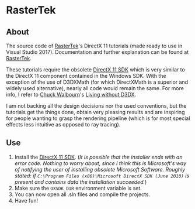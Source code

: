# RasterTek

## About

The source code of [RasterTek](http://www.rastertek.com/tutdx11.html)'s DirectX 11 tutorials (made ready to use in Visual Studio 2017). Documentation and further explanation can be found at [RasterTek](http://www.rastertek.com/tutdx11.html).

These tutorials require the obsolete [DirectX 11 SDK](https://www.microsoft.com/en-us/download/details.aspx?id=6812) which is very similar to the DirectX 11 component contained in the Windows SDK. With the exception of the use of D3DXMath (for which DirectXMath is a superior and widely used alternative), nearly all code would remain the same. For more info, I refer to [Chuck Walbourn](https://github.com/walbourn)'s [Living without D3DX](https://blogs.msdn.microsoft.com/chuckw/2013/08/20/living-without-d3dx/).

I am not backing all the design decisions nor the used conventions, but the tutorials get the things done, obtain very pleasing results and are inspiring for people wanting to grasp the rendering pipeline (which is for most special effects less intuitive as opposed to ray tracing).

## Use
1. Install the [DirectX 11 SDK](https://www.microsoft.com/en-us/download/details.aspx?id=6812). (*It is possible that the installer ends with an error code. Nothing to worry about, since I think this is Microsoft's way of notifying the user of installing obsolete Microsoft Software. Roughly stated: if `C:\Program Files (x86)\Microsoft DirectX SDK (June 2010)` is present and contains data the installation succeeded.*)
2. Make sure the `DXSDK_DIR` environment variable is set.
3. You can now open all .sln files and compile the projects.
4. Have fun!
